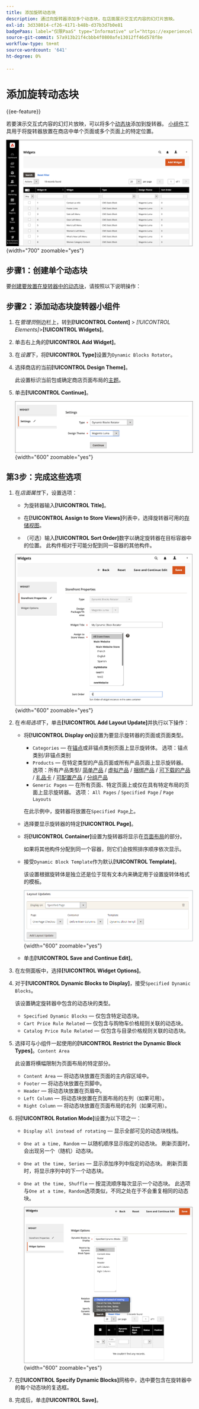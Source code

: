 ```yaml
---
title: 添加旋转动态块
description: 通过向旋转器添加多个动态块，在店面展示交互式内容的幻灯片放映。
exl-id: 3d338014-cf26-4171-b48b-d37b3d7b0e81
badgePaas: label="仅限PaaS" type="Informative" url="https://experienceleague.adobe.com/en/docs/commerce/user-guides/product-solutions" tooltip="仅适用于云项目(Adobe管理的PaaS基础架构)和内部部署项目上的Adobe Commerce 。"
source-git-commit: 57a913b21f4cbbb4f0800afe13012ff46d578f8e
workflow-type: tm+mt
source-wordcount: '641'
ht-degree: 0%

---
```


# 添加旋转动态块

{{ee-feature}}

若要演示交互式内容的幻灯片放映，可以将多个[动态块](dynamic-blocks.md)添加到旋转器。 [小组件](widgets.md)工具用于将旋转器放置在商店中单个页面或多个页面上的特定位置。

![动态块旋转器](./assets/widget-dynamic-block-rotator.png){width="700" zoomable="yes"}

## 步骤1：创建单个动态块

要[创建要放置在旋转器中的动态块](dynamic-blocks.md)，请按照以下说明操作：

## 步骤2：添加动态块旋转器小组件

1. 在&#x200B;_管理员_&#x200B;侧边栏上，转到&#x200B;**[!UICONTROL Content]** > _[!UICONTROL Elements]_>**[!UICONTROL Widgets]**。

1. 单击右上角的&#x200B;**[!UICONTROL Add Widget]**。

1. 在&#x200B;_设置_&#x200B;下，将&#x200B;**[!UICONTROL Type]**&#x200B;设置为`Dynamic Blocks Rotator`。

1. 选择商店的当前&#x200B;**[!UICONTROL Design Theme]**。

   此设置标识当前包或确定商店页面布局的[主题](themes.md)。

1. 单击&#x200B;**[!UICONTROL Continue]**。

   ![动态块旋转器设置](./assets/widget-dynamic-block-rotator-settings.png){width="600" zoomable="yes"}

## 第3步：完成这些选项

1. 在&#x200B;_店面属性_&#x200B;下，设置选项：

   - 为旋转器输入&#x200B;**[!UICONTROL Title]**。

   - 在&#x200B;**[!UICONTROL Assign to Store Views]**&#x200B;列表中，选择旋转器可用的[存储视图](../getting-started/websites-stores-views.md)。

   - （可选）输入&#x200B;**[!UICONTROL Sort Order]**&#x200B;数字以确定旋转器在目标容器中的位置。 此构件相对于可能分配到同一容器的其他构件。

   ![旋转器店面属性](./assets/widget-dynamic-block-rotator-storefront-properties.png){width="600" zoomable="yes"}

1. 在&#x200B;_布局选项_&#x200B;下，单击&#x200B;**[!UICONTROL Add Layout Update]**&#x200B;并执行以下操作：

   - 将&#x200B;**[!UICONTROL Display on]**&#x200B;设置为要显示旋转器的页面或页面类型。

      - `Categories` — 在[锚点](../catalog/navigation-layered.md)或非锚点类别页面上显示旋转体。 选项：锚点类别/非锚点类别
      - `Products` — 在特定类型的产品页面或所有产品页面上显示旋转器。 选项：所有产品类型/ [简单产品](../catalog/product-create-simple.md) / [虚拟产品](../catalog/product-create-virtual.md) / [捆绑产品](../catalog/product-create-bundle.md) / [可下载的产品](../catalog/product-create-downloadable.md) / [礼品卡](../catalog/product-gift-card-create.md) / [可配置产品](../catalog/product-create-configurable.md) / [分组产品](../catalog/product-create-grouped.md)
      - `Generic Pages` — 在所有页面、特定页面上或仅在具有特定布局的页面上显示旋转器。 选项： `All Pages` / `Specified Page` / `Page Layouts`

     在此示例中，旋转器将放置在`Specified Page`上。

   - 选择要显示旋转器的特定&#x200B;**[!UICONTROL Page]**。

   - 将&#x200B;**[!UICONTROL Container]**&#x200B;设置为旋转器将显示在[页面布局](page-layout.md#standard-page-layouts)的部分。

     如果将其他构件分配到同一个容器，则它们会按照排序顺序依次显示。

   - 接受`Dynamic Block Template`作为默认&#x200B;**[!UICONTROL Template]**。

     该设置根据旋转体是独立还是位于现有文本内来确定用于设置旋转体格式的模板。

     ![旋转器布局更新](./assets/widget-dynamic-block-rotator-layout-updates.png){width="600" zoomable="yes"}

   - 单击&#x200B;**[!UICONTROL Save and Continue Edit]**。

1. 在左侧面板中，选择&#x200B;**[!UICONTROL Widget Options]**。

1. 对于&#x200B;**[!UICONTROL Dynamic Blocks to Display]**，接受`Specified Dynamic Blocks`。

   该设置确定旋转器中包含的动态块的类型。

   - `Specified Dynamic Blocks` — 仅包含特定动态块。
   - `Cart Price Rule Related` — 仅包含与购物车价格规则关联的动态块。
   - `Catalog Price Rule Related` — 仅包含与目录价格规则关联的动态块。

1. 选择可与小组件一起使用的&#x200B;**[!UICONTROL Restrict the Dynamic Block Types]**。`Content Area`

   此设置将横幅限制为页面布局的特定部分。

   - `Content Area` — 将动态块放置在页面的主内容区域中。
   - `Footer` — 将动态块放置在页脚中。
   - `Header` — 将动态块放置在页眉中。
   - `Left Column` — 将动态块放置在页面布局的左列（如果可用）。
   - `Right Column` — 将动态块放置在页面布局的右列（如果可用）。

1. 将&#x200B;**[!UICONTROL Rotation Mode]**&#x200B;设置为以下项之一：

   - `Display all instead of rotating` — 显示全部可见的动态块栈栈。
   - `One at a time, Random` — 以随机顺序显示指定的动态块。 刷新页面时，会出现另一个（随机）动态块。
   - `One at the time, Series` — 显示添加序列中指定的动态块。 刷新页面时，将显示序列中的下一个动态块。
   - `One at the time, Shuffle` — 按混流顺序每次显示一个动态块。 此选项与`One at a time, Random`选项类似，不同之处在于不会重复相同的动态块。

     ![旋转器构件选项](./assets/widget-dynamic-block-rotator-widget-options.png){width="600" zoomable="yes"}

1. 在&#x200B;**[!UICONTROL Specify Dynamic Blocks]**&#x200B;网格中，选中要包含在旋转器中的每个动态块的复选框。

1. 完成后，单击&#x200B;**[!UICONTROL Save]**。
